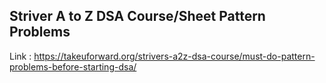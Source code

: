 ##  Striver A to Z DSA Course/Sheet Pattern Problems

Link : https://takeuforward.org/strivers-a2z-dsa-course/must-do-pattern-problems-before-starting-dsa/
